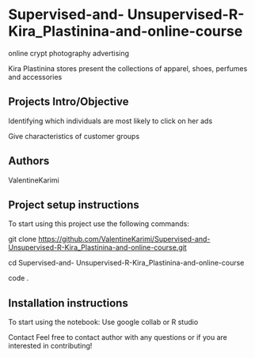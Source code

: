 # Supervised-and- Unsupervised-R-Kira_Plastinina-and-online-course
online crypt photography advertising


Kira Plastinina  stores present the collections of apparel, shoes, perfumes and accessories


## Projects Intro/Objective

Identifying which individuals are most likely to click on her ads


Give characteristics of customer groups 


## Authors

ValentineKarimi

## Project setup instructions

To start using this project use the following commands:

git clone https://github.com/ValentineKarimi/Supervised-and-Unsupervised-R-Kira_Plastinina-and-online-course.git

cd Supervised-and- Unsupervised-R-Kira_Plastinina-and-online-course

code .

## Installation instructions

To start using the notebook: Use google collab or R studio 

Contact Feel free to contact author with any questions or if you are interested in contributing!
